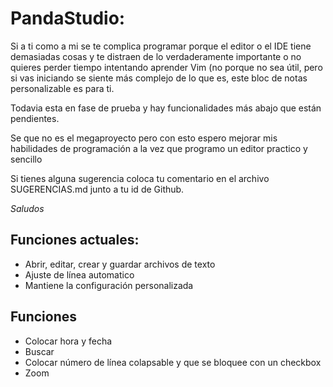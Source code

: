 # PandaStudio:

Si a ti como a mi se te complica programar porque el editor o el IDE tiene demasiadas cosas y te distraen de lo verdaderamente importante o no quieres perder tiempo intentando aprender Vim (no porque no sea útil, pero si vas iniciando se siente más complejo de lo que es, este bloc de notas personalizable es para ti. 

Todavia esta en fase de prueba y hay funcionalidades más abajo que están pendientes. 

Se que no es el megaproyecto pero con esto espero mejorar mis habilidades de programación a la vez que programo un editor practico y sencillo

Si tienes alguna sugerencia coloca tu comentario en el archivo SUGERENCIAS.md junto a tu id de Github. 

_Saludos_


## Funciones actuales:

* Abrir, editar, crear y guardar archivos de texto
* Ajuste de línea automatico
* Mantiene la configuración personalizada

## Funciones

* Colocar hora y fecha
* Buscar
* Colocar número de línea colapsable y que se bloquee con un checkbox
* Zoom


